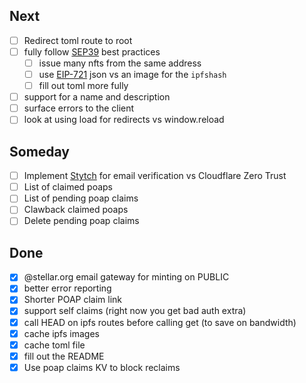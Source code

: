 ## Next
- [ ] Redirect toml route to root
- [ ] fully follow [SEP39](https://github.com/stellar/stellar-protocol/blob/master/ecosystem/sep-0039.md) best practices 
  - [ ] issue many nfts from the same address
  - [ ] use [EIP-721](https://eips.ethereum.org/EIPS/eip-721) json vs an image for the `ipfshash`
  - [ ] fill out toml more fully
- [ ] support for a name and description
- [ ] surface errors to the client
- [ ] look at using load for redirects vs window.reload

## Someday
- [ ] Implement [Stytch](https://stytch.com/) for email verification vs Cloudflare Zero Trust
- [ ] List of claimed poaps
- [ ] List of pending poap claims
- [ ] Clawback claimed poaps
- [ ] Delete pending poap claims

## Done
- [x] @stellar.org email gateway for minting on PUBLIC
- [x] better error reporting
- [x] Shorter POAP claim link
- [x] support self claims (right now you get bad auth extra)
- [x] call HEAD on ipfs routes before calling get (to save on bandwidth)
- [x] cache ipfs images
- [x] cache toml file
- [x] fill out the README
- [x] Use poap claims KV to block reclaims
